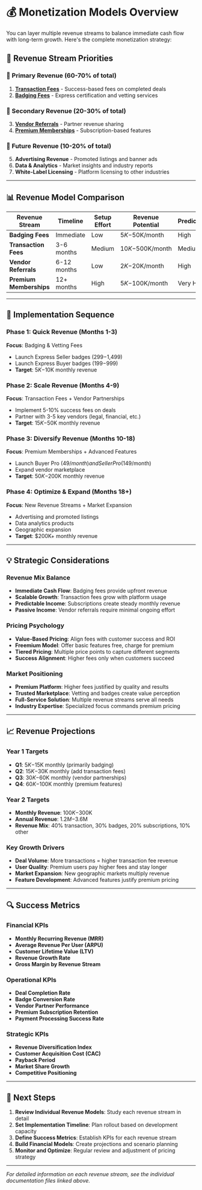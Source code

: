 # 💰 Monetization Models Overview

You can layer multiple revenue streams to balance immediate cash flow with long-term growth. Here's the complete monetization strategy:

## 🎯 Revenue Stream Priorities

### 🥇 Primary Revenue (60-70% of total)
1. **[Transaction Fees](./transaction-fees.md)** - Success-based fees on completed deals
2. **[Badging Fees](./badging-fees.md)** - Express certification and vetting services

### 🥈 Secondary Revenue (20-30% of total)  
3. **[Vendor Referrals](./vendor-referrals.md)** - Partner revenue sharing
4. **[Premium Memberships](./premium-memberships.md)** - Subscription-based features

### 🥉 Future Revenue (10-20% of total)
5. **Advertising Revenue** - Promoted listings and banner ads
6. **Data & Analytics** - Market insights and industry reports
7. **White-Label Licensing** - Platform licensing to other industries

---

## 📊 Revenue Model Comparison

| Revenue Stream | Timeline | Setup Effort | Revenue Potential | Predictability |
|---|---|---|---|---|
| **Badging Fees** | Immediate | Low | $5K-$50K/month | High |
| **Transaction Fees** | 3-6 months | Medium | $10K-$500K/month | Medium |
| **Vendor Referrals** | 6-12 months | Low | $2K-$20K/month | High |
| **Premium Memberships** | 12+ months | High | $5K-$100K/month | Very High |

---

## 🚀 Implementation Sequence

### Phase 1: Quick Revenue (Months 1-3)
**Focus**: Badging & Vetting Fees
- Launch Express Seller badges ($299-$1,499)
- Launch Express Buyer badges ($199-$999)
- **Target**: $5K-$10K monthly revenue

### Phase 2: Scale Revenue (Months 4-9)
**Focus**: Transaction Fees + Vendor Partnerships
- Implement 5-10% success fees on deals
- Partner with 3-5 key vendors (legal, financial, etc.)
- **Target**: $15K-$50K monthly revenue

### Phase 3: Diversify Revenue (Months 10-18)
**Focus**: Premium Memberships + Advanced Features
- Launch Buyer Pro ($49/month) and Seller Pro ($149/month)
- Expand vendor marketplace
- **Target**: $50K-$200K monthly revenue

### Phase 4: Optimize & Expand (Months 18+)
**Focus**: New Revenue Streams + Market Expansion
- Advertising and promoted listings
- Data analytics products
- Geographic expansion
- **Target**: $200K+ monthly revenue

---

## 💡 Strategic Considerations

### Revenue Mix Balance
- **Immediate Cash Flow**: Badging fees provide upfront revenue
- **Scalable Growth**: Transaction fees grow with platform usage
- **Predictable Income**: Subscriptions create steady monthly revenue
- **Passive Income**: Vendor referrals require minimal ongoing effort

### Pricing Psychology
- **Value-Based Pricing**: Align fees with customer success and ROI
- **Freemium Model**: Offer basic features free, charge for premium
- **Tiered Pricing**: Multiple price points to capture different segments
- **Success Alignment**: Higher fees only when customers succeed

### Market Positioning
- **Premium Platform**: Higher fees justified by quality and results
- **Trusted Marketplace**: Vetting and badges create value perception
- **Full-Service Solution**: Multiple revenue streams serve all needs
- **Industry Expertise**: Specialized focus commands premium pricing

---

## 📈 Revenue Projections

### Year 1 Targets
- **Q1**: $5K-$15K monthly (primarily badging)
- **Q2**: $15K-$30K monthly (add transaction fees)
- **Q3**: $30K-$60K monthly (vendor partnerships)
- **Q4**: $60K-$100K monthly (premium features)

### Year 2 Targets
- **Monthly Revenue**: $100K-$300K
- **Annual Revenue**: $1.2M-$3.6M
- **Revenue Mix**: 40% transaction, 30% badges, 20% subscriptions, 10% other

### Key Growth Drivers
- **Deal Volume**: More transactions = higher transaction fee revenue
- **User Quality**: Premium users pay higher fees and stay longer
- **Market Expansion**: New geographic markets multiply revenue
- **Feature Development**: Advanced features justify premium pricing

---

## 🔍 Success Metrics

### Financial KPIs
- **Monthly Recurring Revenue (MRR)**
- **Average Revenue Per User (ARPU)**
- **Customer Lifetime Value (LTV)**
- **Revenue Growth Rate**
- **Gross Margin by Revenue Stream**

### Operational KPIs
- **Deal Completion Rate**
- **Badge Conversion Rate**
- **Vendor Partner Performance**
- **Premium Subscription Retention**
- **Payment Processing Success Rate**

### Strategic KPIs
- **Revenue Diversification Index**
- **Customer Acquisition Cost (CAC)**
- **Payback Period**
- **Market Share Growth**
- **Competitive Positioning**

---

## 🎯 Next Steps

1. **Review Individual Revenue Models**: Study each revenue stream in detail
2. **Set Implementation Timeline**: Plan rollout based on development capacity
3. **Define Success Metrics**: Establish KPIs for each revenue stream
4. **Build Financial Models**: Create projections and scenario planning
5. **Monitor and Optimize**: Regular review and adjustment of pricing strategy

---

*For detailed information on each revenue stream, see the individual documentation files linked above.*
